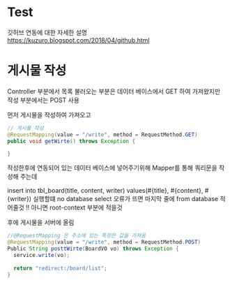 # Test
깃허브 연동에 대한 자세한 설명 https://kuzuro.blogspot.com/2018/04/github.html
# 게시물 작성
Controller 부분에서 목록 불러오는 부분은 데이터 베이스에서 GET 하여 가져왔지만 작성 부분에서는 POST 사용

먼저 게시물을 작성하여 가져오고
```java
// 게시물 작성
@RequestMapping(value = "/write", method = RequestMethod.GET)
public void getWirte() throws Exception {

}
```
작성한후에 연동되어 있는 데이터 베이스에 넣어주기위해 Mapper를 통해 쿼리문을 작성해 주는데
<!-- 게시물 작성 -->
<insert id="write" parameterType="com.board.domain.BoardVO">
 insert into
  tbl_board(title, content, writer)
   values(#{title}, #{content}, #{writer})
</insert>
실행할떄 no database select 오류가 뜨면 마지막 줄에
from database 적어줄것 !!
아니면 root-context 부분에 
<property name="url" value="jdbc:mariadb://127.0.0.1:3306/스키마이름" />
적을것


후에 게시물을 서버에 올림
```java
//@RequestMapping 은 주소에 있는 특정한 값을 가져옴
@RequestMapping(value = "/write", method = RequestMethod.POST)
Public String posttWirte(BoardVO vo) throws Exception {
  service.write(vo);
  
  return "redirect:/board/list";
}
```

